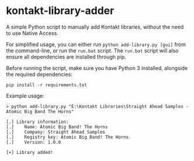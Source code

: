 # kontakt-library-adder
A simple Python script to manually add Kontakt libraries, without the need to use Native Access.

For simplified usage, you can either run `python add-library.py [gui]` from the command-line, or run the `run.bat` script. The `run.bat` script will also ensure all dependencies are installed through pip.

Before running the script, make sure you have Python 3 installed, alongside the required dependencies:
```
pip install -r requirements.txt
```

Example usage:
```
> python add-library.py "E:\Kontakt Libraries\Straight Ahead Samples - Atomic Big Band The Horns"

[.] Library information:
[.]    Name: Atomic Big Band! The Horns
[.]    Company: Straight Ahead Samples
[.]    Registry key: Atomic Big Band! The Horns
[.]    Version: 1.0.0

[+] Library added!
```